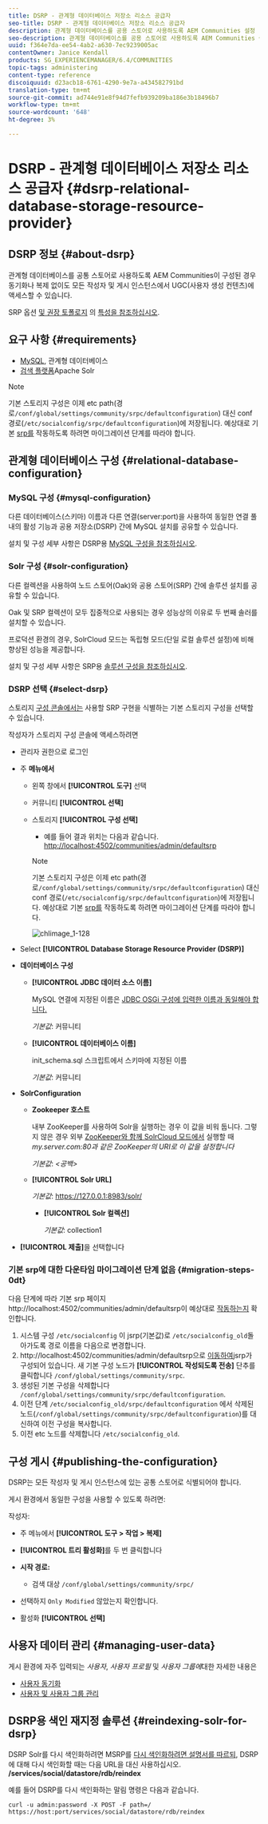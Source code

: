 ```yaml
---
title: DSRP - 관계형 데이터베이스 저장소 리소스 공급자
seo-title: DSRP - 관계형 데이터베이스 저장소 리소스 공급자
description: 관계형 데이터베이스를 공용 스토어로 사용하도록 AEM Communities 설정
seo-description: 관계형 데이터베이스를 공용 스토어로 사용하도록 AEM Communities 설정
uuid: f364e7da-ee54-4ab2-a630-7ec9239005ac
contentOwner: Janice Kendall
products: SG_EXPERIENCEMANAGER/6.4/COMMUNITIES
topic-tags: administering
content-type: reference
discoiquuid: d23acb18-6761-4290-9e7a-a434582791bd
translation-type: tm+mt
source-git-commit: ad744e91e8f94d7fefb939209ba186e3b18496b7
workflow-type: tm+mt
source-wordcount: '648'
ht-degree: 3%

---
```



# DSRP - 관계형 데이터베이스 저장소 리소스 공급자 {#dsrp-relational-database-storage-resource-provider}

## DSRP 정보 {#about-dsrp}

관계형 데이터베이스를 공통 스토어로 사용하도록 AEM Communities이 구성된 경우 동기화나 복제 없이도 모든 작성자 및 게시 인스턴스에서 UGC(사용자 생성 컨텐츠)에 액세스할 수 있습니다.

SRP 옵션 [및 권장 토폴로지](working-with-srp.md#characteristics-of-srp-options) 의 [특성을 참조하십시오](topologies.md).

## 요구 사항 {#requirements}

* [MySQL](#mysql-configuration), 관계형 데이터베이스
* [검색 플랫폼](#solr-configuration)Apache Solr

>[!NOTE]
>
>기본 스토리지 구성은 이제 etc path(경로`/conf/global/settings/community/srpc/defaultconfiguration`) 대신 conf 경로(`/etc/socialconfig/srpc/defaultconfiguration`)에 저장됩니다. 예상대로 기본 [srp를](#migration-steps-0dt) 작동하도록 하려면 마이그레이션 단계를 따라야 합니다.


## 관계형 데이터베이스 구성 {#relational-database-configuration}

### MySQL 구성 {#mysql-configuration}

다른 데이터베이스(스키마) 이름과 다른 연결(server:port)을 사용하여 동일한 연결 풀 내의 활성 기능과 공용 저장소(DSRP) 간에 MySQL 설치를 공유할 수 있습니다.

설치 및 구성 세부 사항은 DSRP용 [MySQL 구성을 참조하십시오](dsrp-mysql.md).

### Solr 구성 {#solr-configuration}

다른 컬렉션을 사용하여 노드 스토어(Oak)와 공용 스토어(SRP) 간에 솔루션 설치를 공유할 수 있습니다.

Oak 및 SRP 컬렉션이 모두 집중적으로 사용되는 경우 성능상의 이유로 두 번째 솔러를 설치할 수 있습니다.

프로덕션 환경의 경우, SolrCloud 모드는 독립형 모드(단일 로컬 솔루션 설정)에 비해 향상된 성능을 제공합니다.

설치 및 구성 세부 사항은 SRP용 [솔루션 구성을 참조하십시오](solr.md).

### DSRP 선택 {#select-dsrp}

스토리지 [구성 콘솔에서는](srp-config.md) 사용할 SRP 구현을 식별하는 기본 스토리지 구성을 선택할 수 있습니다.

작성자가 스토리지 구성 콘솔에 액세스하려면

* 관리자 권한으로 로그인
* 주 **메뉴에서**

   * 왼쪽 창에서 **[!UICONTROL 도구]** 선택
   * 커뮤니티 **[!UICONTROL 선택]**
   * 스토리지 **[!UICONTROL 구성 선택]**

      * 예를 들어 결과 위치는 다음과 같습니다. [http://localhost:4502/communities/admin/defaultsrp](http://localhost:4502/communities/admin/defaultsrp)
      >[!NOTE]
      >
      >기본 스토리지 구성은 이제 etc path(경로`/conf/global/settings/community/srpc/defaultconfiguration`) 대신 conf 경로(`/etc/socialconfig/srpc/defaultconfiguration`)에 저장됩니다. 예상대로 기본 [srp를](#migration-steps-0dt) 작동하도록 하려면 마이그레이션 단계를 따라야 합니다.

      ![chlimage_1-128](assets/chlimage_1-128.png)

* Select **[!UICONTROL Database Storage Resource Provider (DSRP)]**
* **데이터베이스 구성**

   * **[!UICONTROL JDBC 데이터 소스 이름]**

      MySQL 연결에 지정된 이름은 [JDBC OSGi 구성에 입력한 이름과 동일해야 합니다.](dsrp-mysql.md#configurejdbcconnections)

      *기본값*: 커뮤니티

   * **[!UICONTROL 데이터베이스 이름]**

      init_schema.sql [](dsrp-mysql.md#obtain-the-sql-script) 스크립트에서 스키마에 지정된 이름

      *기본값*: 커뮤니티

* **SolrConfiguration**

   * **[](https://cwiki.apache.org/confluence/display/solr/Using+ZooKeeper+to+Manage+Configuration+Files)Zookeeper 호스트&#x200B;**

      내부 ZooKeeper를 사용하여 Solr을 실행하는 경우 이 값을 비워 둡니다. 그렇지 않은 경우 외부 [ZooKeeper와 함께 SolrCloud 모드에서](solr.md#solrcloud-mode) 실행할 때 *my.server.com:80과 같은 ZooKeeper의 URI로 이 값을 설정합니다*

      *기본값*: *&lt;공백>*

   * **[!UICONTROL Solr URL]**

      *기본값*: https://127.0.0.1:8983/solr/

      * **[!UICONTROL Solr 컬렉션]**

         *기본값*: collection1

* **[!UICONTROL 제출]**&#x200B;을 선택합니다

### 기본 srp에 대한 다운타임 마이그레이션 단계 없음 {#migration-steps-0dt}

다음 단계에 따라 기본 srp 페이지 http://localhost:4502/communities/admin/defaultsrp이 예상대로 [작동하는지](http://localhost:4502/communities/admin/defaultsrp) 확인합니다.

1. 시스템 구성 `/etc/socialconfig` 이 jsrp(기본값)로 `/etc/socialconfig_old`돌아가도록 경로 이름을 다음으로 변경합니다.
1. http://localhost:4502/communities/admin/defaultsrp으로 [이동하여](http://localhost:4502/communities/admin/defaultsrp)jsrp가 구성되어 있습니다. 새 기본 구성 노드가 **[!UICONTROL 작성되도록 전송]** 단추를 클릭합니다 `/conf/global/settings/community/srpc`.
1. 생성된 기본 구성을 삭제합니다 `/conf/global/settings/community/srpc/defaultconfiguration`.
1. 이전 단계 `/etc/socialconfig_old/srpc/defaultconfiguration` 에서 삭제된 노드(`/conf/global/settings/community/srpc/defaultconfiguration`)를 대신하여 이전 구성을 복사합니다.
1. 이전 etc 노드를 삭제합니다 `/etc/socialconfig_old`.

## 구성 게시 {#publishing-the-configuration}

DSRP는 모든 작성자 및 게시 인스턴스에 있는 공통 스토어로 식별되어야 합니다.

게시 환경에서 동일한 구성을 사용할 수 있도록 하려면:

작성자:

* 주 메뉴에서 **[!UICONTROL 도구 > 작업 > 복제]**
* **[!UICONTROL 트리 활성화]**&#x200B;를 두 번 클릭합니다
* **시작 경로:**

   * 검색 대상 `/conf/global/settings/community/srpc/`

* 선택하지 `Only Modified` 않았는지 확인합니다.
* 활성화 **[!UICONTROL 선택]**

## 사용자 데이터 관리 {#managing-user-data}

게시 환경에 자주 입력되는 *사용자*, *사용자 프로필* 및 *사용자 그룹에*&#x200B;대한 자세한 내용은

* [사용자 동기화](sync.md)
* [사용자 및 사용자 그룹 관리](users.md)

## DSRP용 색인 재지정 솔루션 {#reindexing-solr-for-dsrp}

DSRP Solr를 다시 색인화하려면 MSRP를 [다시 색인화하려면 설명서를 따르되](msrp.md#msrp-reindex-tool), DSRP에 대해 다시 색인화할 때는 다음 URL을 대신 사용하십시오. **/services/social/datastore/rdb/reindex**

예를 들어 DSRP를 다시 색인화하는 말림 명령은 다음과 같습니다.

```shell
curl -u admin:password -X POST -F path=/ https://host:port/services/social/datastore/rdb/reindex
```

